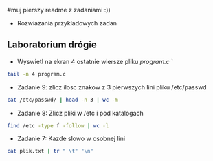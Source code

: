 #muj pierszy readme z zadaniami :))
* Rozwiazania przykladowych zadan
## Laboratorium drógie

*  Wyswietl na ekran 4 ostatnie wiersze pliku *program.c* `


```sh
tail -n 4 program.c

```

* Zadanie 9: zlicz ilosc znakow z 3 pierwszych lini pliku /etc/passwd


```sh
cat /etc/passwd/ | head -n 3 | wc -m
```

* Zadanie 8: Zlicz pliki w /etc i pod katalogach

```sh
find /etc -type f -follow | wc -l
```

* Zadanie 7: Kazde slowo w osobnej lini

```sh
cat plik.txt | tr " \t" "\n"
```



